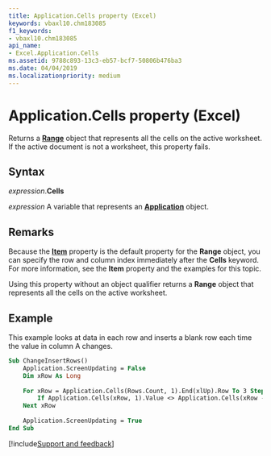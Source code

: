 ```yaml
---
title: Application.Cells property (Excel)
keywords: vbaxl10.chm183085
f1_keywords:
- vbaxl10.chm183085
api_name:
- Excel.Application.Cells
ms.assetid: 9788c893-13c3-eb57-bcf7-50806b476ba3
ms.date: 04/04/2019
ms.localizationpriority: medium
---
```



# Application.Cells property (Excel)

Returns a **[Range](Excel.Range(object).md)** object that represents all the cells on the active worksheet. If the active document is not a worksheet, this property fails.


## Syntax

_expression_.**Cells**

_expression_ A variable that represents an **[Application](Excel.Application(object).md)** object.


## Remarks

Because the **[Item](Excel.Range.Item.md)** property is the default property for the **Range** object, you can specify the row and column index immediately after the **Cells** keyword. For more information, see the **Item** property and the examples for this topic.

Using this property without an object qualifier returns a **Range** object that represents all the cells on the active worksheet.


## Example

This example looks at data in each row and inserts a blank row each time the value in column A changes.

```vb
Sub ChangeInsertRows()
    Application.ScreenUpdating = False
    Dim xRow As Long
    
    For xRow = Application.Cells(Rows.Count, 1).End(xlUp).Row To 3 Step -1
        If Application.Cells(xRow, 1).Value <> Application.Cells(xRow - 1, 1).Value Then Rows(xRow).Resize(1).Insert
    Next xRow
    
    Application.ScreenUpdating = True
End Sub
```




[!include[Support and feedback](~/includes/feedback-boilerplate.md)]
